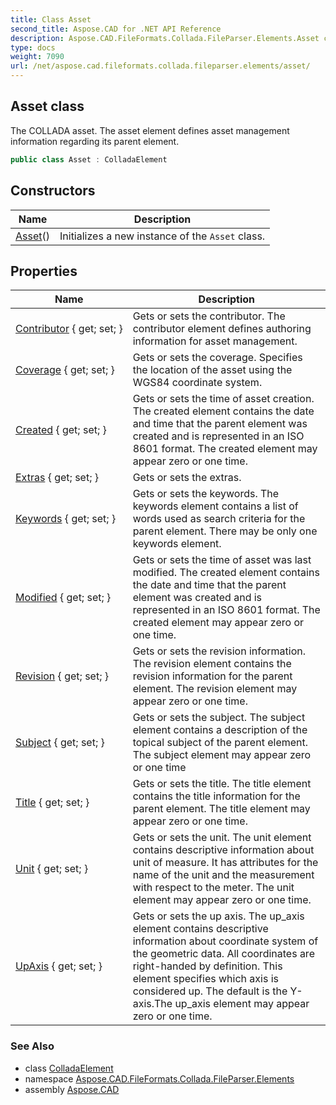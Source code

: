 ```yaml
---
title: Class Asset
second_title: Aspose.CAD for .NET API Reference
description: Aspose.CAD.FileFormats.Collada.FileParser.Elements.Asset class. The COLLADA asset. The asset element defines asset management information regarding its parent element
type: docs
weight: 7090
url: /net/aspose.cad.fileformats.collada.fileparser.elements/asset/
---
```

## Asset class

The COLLADA asset. The asset element defines asset management information regarding its parent element.

```csharp
public class Asset : ColladaElement
```

## Constructors

| Name | Description |
| --- | --- |
| [Asset](asset/)() | Initializes a new instance of the `Asset` class. |

## Properties

| Name | Description |
| --- | --- |
| [Contributor](../../aspose.cad.fileformats.collada.fileparser.elements/asset/contributor/) { get; set; } | Gets or sets the contributor. The contributor element defines authoring information for asset management. |
| [Coverage](../../aspose.cad.fileformats.collada.fileparser.elements/asset/coverage/) { get; set; } | Gets or sets the coverage. Specifies the location of the asset using the WGS84 coordinate system. |
| [Created](../../aspose.cad.fileformats.collada.fileparser.elements/asset/created/) { get; set; } | Gets or sets the time of asset creation. The created element contains the date and time that the parent element was created and is represented in an ISO 8601 format. The created element may appear zero or one time. |
| [Extras](../../aspose.cad.fileformats.collada.fileparser.elements/asset/extras/) { get; set; } | Gets or sets the extras. |
| [Keywords](../../aspose.cad.fileformats.collada.fileparser.elements/asset/keywords/) { get; set; } | Gets or sets the keywords. The keywords element contains a list of words used as search criteria for the parent element. There may be only one keywords element. |
| [Modified](../../aspose.cad.fileformats.collada.fileparser.elements/asset/modified/) { get; set; } | Gets or sets the time of asset was last modified. The created element contains the date and time that the parent element was created and is represented in an ISO 8601 format. The created element may appear zero or one time. |
| [Revision](../../aspose.cad.fileformats.collada.fileparser.elements/asset/revision/) { get; set; } | Gets or sets the revision information. The revision element contains the revision information for the parent element. The revision element may appear zero or one time. |
| [Subject](../../aspose.cad.fileformats.collada.fileparser.elements/asset/subject/) { get; set; } | Gets or sets the subject. The subject element contains a description of the topical subject of the parent element. The subject element may appear zero or one time |
| [Title](../../aspose.cad.fileformats.collada.fileparser.elements/asset/title/) { get; set; } | Gets or sets the title. The title element contains the title information for the parent element. The title element may appear zero or one time. |
| [Unit](../../aspose.cad.fileformats.collada.fileparser.elements/asset/unit/) { get; set; } | Gets or sets the unit. The unit element contains descriptive information about unit of measure. It has attributes for the name of the unit and the measurement with respect to the meter. The unit element may appear zero or one time. |
| [UpAxis](../../aspose.cad.fileformats.collada.fileparser.elements/asset/upaxis/) { get; set; } | Gets or sets the up axis. The up_axis element contains descriptive information about coordinate system of the geometric data. All coordinates are right-handed by definition. This element specifies which axis is considered up. The default is the Y-axis.The up_axis element may appear zero or one time. |

### See Also

* class [ColladaElement](../colladaelement/)
* namespace [Aspose.CAD.FileFormats.Collada.FileParser.Elements](../../aspose.cad.fileformats.collada.fileparser.elements/)
* assembly [Aspose.CAD](../../)


